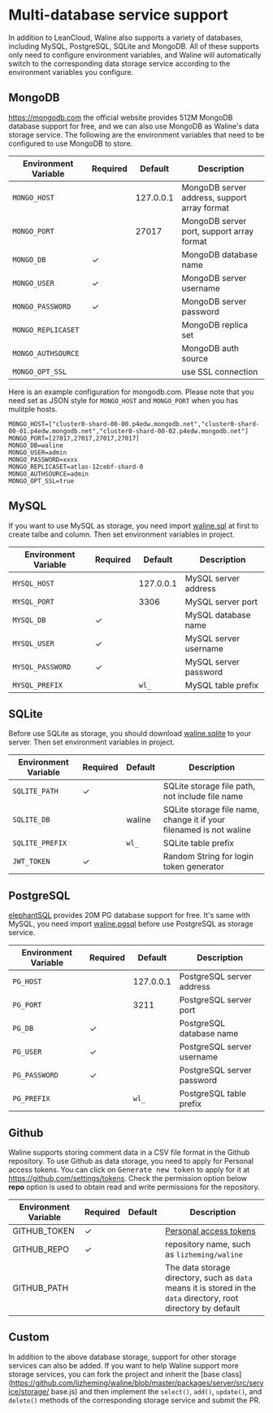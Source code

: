 # Multi-database service support

In addition to LeanCloud, Waline also supports a variety of databases, including MySQL, PostgreSQL, SQLite and MongoDB. All of these supports only need to configure environment variables, and Waline will automatically switch to the corresponding data storage service according to the environment variables you configure.
## MongoDB
<https://mongodb.com> the official website provides 512M MongoDB database support for free, and we can also use MongoDB as Waline's data storage service. The following are the environment variables that need to be configured to use MongoDB to store.

| Environment Variable | Required | Default   | Description                                  |
| -------------------- | -------- | --------- | -------------------------------------------- |
| `MONGO_HOST`         |          | 127.0.0.1 | MongoDB server address, support array format |
| `MONGO_PORT`         |          | 27017     | MongoDB server port, support array format    |
| `MONGO_DB`           | ✓        |           | MongoDB database name                        |
| `MONGO_USER`         | ✓        |           | MongoDB server username                      |
| `MONGO_PASSWORD`     | ✓        |           | MongoDB server password                      |
| `MONGO_REPLICASET`   |          |           | MongoDB replica set                          |
| `MONGO_AUTHSOURCE`   |          |           | MongoDB auth source                          |
| `MONGO_OPT_SSL`      |          |           | use SSL connection                           |


Here is an example configuration for mongodb.com. Please note that you need set as JSON style for `MONGO_HOST` and `MONGO_PORT` when you has mulitple hosts.

```
MONGO_HOST=["cluster0-shard-00-00.p4edw.mongodb.net","cluster0-shard-00-01.p4edw.mongodb.net","cluster0-shard-00-02.p4edw.mongodb.net"]
MONGO_PORT=[27017,27017,27017,27017]
MONGO_DB=waline
MONGO_USER=admin
MONGO_PASSWORD=xxxx
MONGO_REPLICASET=atlas-12cebf-shard-0
MONGO_AUTHSOURCE=admin
MONGO_OPT_SSL=true
```

## MySQL

If you want to use MySQL as storage, you need import [waline.sql](https://github.com/lizheming/waline/blob/master/assets/waline.sql) at first to create talbe and column. Then set environment variables in project.

| Environment Variable | Required | Default   | Description           |
| -------------------- | -------- | --------- | --------------------- |
| `MYSQL_HOST`         |          | 127.0.0.1 | MySQL server address  |
| `MYSQL_PORT`         |          | 3306      | MySQL server port     |
| `MYSQL_DB`           | ✓        |           | MySQL database name   |
| `MYSQL_USER`         | ✓        |           | MySQL server username |
| `MYSQL_PASSWORD`     | ✓        |           | MySQL server password |
| `MYSQL_PREFIX`       |          | `wl_`     | MySQL table prefix    |

## SQLite

Before use SQLite as storage, you should download [waline.sqlite](https://github.com/lizheming/waline/blob/master/assets/waline.sqlite) to your server. Then set environment variables in project.

| Environment Variable | Required | Default | Description                                                         |
| -------------------- | -------- | ------- | ------------------------------------------------------------------- |
| `SQLITE_PATH`        | ✓        |         | SQLite storage file path, not include file name                     |
| `SQLITE_DB`          |          | waline  | SQLite storage file name, change it if your filenamed is not waline |
| `SQLITE_PREFIX`      |          | `wl_`   | SQLite table prefix                                                 |
| `JWT_TOKEN` | ✓ | | Random String for login token generator |

## PostgreSQL
[elephantSQL](https://www.elephantsql.com/) provides 20M PG database support for free. It's same with MySQL, you need import [waline.pgsql](https://github.com/lizheming/waline/blob/master/assets/waline.pgsql) before use PostgreSQL as storage service.

| Environment Variable | Required | Default   | Description                |
| -------------------- | -------- | --------- | -------------------------- |
| `PG_HOST`            |          | 127.0.0.1 | PostgreSQL server address  |
| `PG_PORT`            |          | 3211      | PostgreSQL server port     |
| `PG_DB`              | ✓        |           | PostgreSQL database name   |
| `PG_USER`            | ✓        |           | PostgreSQL server username |
| `PG_PASSWORD`        | ✓        |           | PostgreSQL server password |
| `PG_PREFIX`          |          | `wl_`     | PostgreSQL table prefix    |


## Github

Waline supports storing comment data in a CSV file format in the Github repository. To use Github as data storage, you need to apply for Personal access tokens. You can click on <kbd>Generate new token</kbd> to apply for it at <https://github.com/settings/tokens>. Check the permission option below **repo** option is used to obtain read and write permissions for the repository.

| Environment Variable | Required | Default   | Description                |
|------------|---------|------|------|
| GITHUB_TOKEN | ✓ | | [Personal access tokens](https://github.com/settings/tokens) |
| GITHUB_REPO | ✓ | | repository name, such as `lizheming/waline` |
| GITHUB_PATH | | | The data storage directory, such as `data` means it is stored in the `data` directory, root directory by default|
## Custom

In addition to the above database storage, support for other storage services can also be added. If you want to help Waline support more storage services, you can fork the project and inherit the [base class](https://github.com/lizheming/waline/blob/master/packages/server/src/service/storage/ base.js) and then implement the `select()`, `add()`, `update()`, and `delete()` methods of the corresponding storage service and submit the PR.
